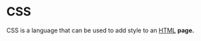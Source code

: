 # CSS















CSS is a language that can be used to add style to an [HTML](/wiki/HTML) **page.**







